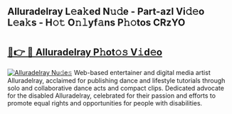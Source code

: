 ## Alluradelray L𝚎a𝚔ed N𝚞𝚍e - Part-azI Vi𝚍𝚎o L𝚎a𝚔s - H𝚘𝚝 O𝚗𝚕yf𝚊ns P𝚑𝚘tos CRzYO

# <h2><a href="http://kfcw0d.oniu.top/?m=Alluradelray">🔗👉 🔴 Alluradelray P𝚑ot𝚘𝚜 V𝚒d𝚎o</a></h2>

[![Alluradelray Nu𝚍e𝚜](https://i.imgur.com/0qMVB7G.gif)](http://kfcw0d.oniu.top/?m=Alluradelray)
Web-based entertainer and digital media artist Alluradelray, acclaimed for publishing dance and lifestyle tutorials through solo and collaborative dance acts and compact clips. Dedicated advocate for the disabled Alluradelray, celebrated for their passion and efforts to promote equal rights and opportunities for people with disabilities.  
